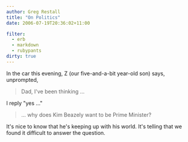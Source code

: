```yaml
---
author: Greg Restall
title: "On Politics"
date: 2006-07-19T20:36:02+11:00

filter:
  - erb
  - markdown
  - rubypants
dirty: true
---
```


In the car this evening, Z (our five-and-a-bit year-old son) says, unprompted,

> Dad, I've been thinking ...

I reply "yes ..."

> ... why does Kim Beazely want to be Prime Minister?

It's nice to know that he's keeping up with his world. It's telling that we found it difficult to answer the question.